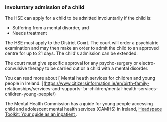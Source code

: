 ###  Involuntary admission of a child

The HSE can apply for a child to be admitted involuntarily if the child is:

  * Suffering from a mental disorder, and 
  * Needs treatment 

The HSE must apply to the District Court. The court will order a psychiatric
examination and may then make an order to admit the child to an approved
centre for up to 21 days. The child's admission can be extended.

The court must give specific approval for any psycho-surgery or electro-
convulsive therapy to be carried out on a child with a mental disorder.

You can read more about [ Mental health services for children and young people
in Ireland. ](https://www.citizensinformation.ie/en/birth-family-
relationships/services-and-supports-for-children/mental-health-services-
children-young-people/)

The Mental Health Commission has a guide for young people accessing child and
adolescent mental health services (CAMHS) in Ireland, [ Headspace Toolkit:
Your guide as an inpatient ](https://www.mhcirl.ie/headspace) .
